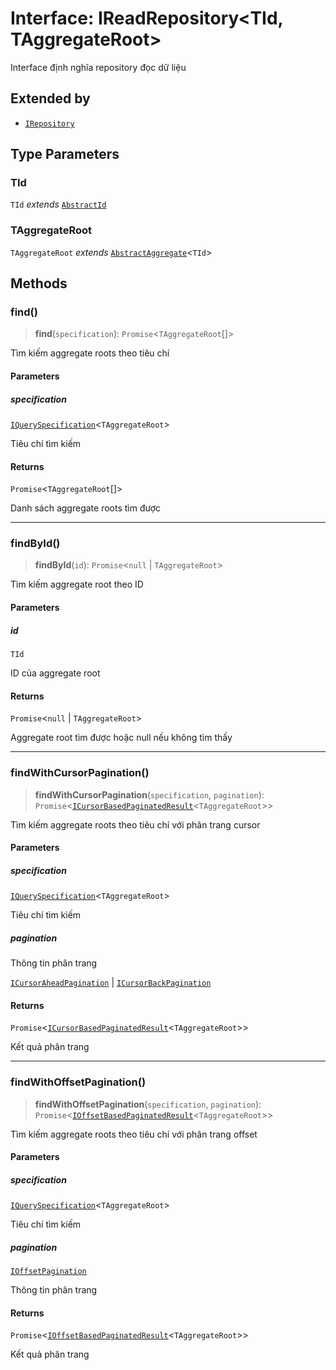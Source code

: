# Interface: IReadRepository\<TId, TAggregateRoot\>

Interface định nghĩa repository đọc dữ liệu

## Extended by

- [`IRepository`](/libraries/common-domain/Interface.IRepository.md)

## Type Parameters

### TId

`TId` *extends* [`AbstractId`](/libraries/common-domain/Class.AbstractId.md)

### TAggregateRoot

`TAggregateRoot` *extends* [`AbstractAggregate`](/libraries/common-domain/Class.AbstractAggregate.md)\<`TId`\>

## Methods

<a id="find"></a>

### find()

> **find**(`specification`): `Promise`\<`TAggregateRoot`[]\>

Tìm kiếm aggregate roots theo tiêu chí

#### Parameters

##### specification

[`IQuerySpecification`](/libraries/common-domain/Interface.IQuerySpecification.md)\<`TAggregateRoot`\>

Tiêu chí tìm kiếm

#### Returns

`Promise`\<`TAggregateRoot`[]\>

Danh sách aggregate roots tìm được

***

<a id="findbyid"></a>

### findById()

> **findById**(`id`): `Promise`\<`null` \| `TAggregateRoot`\>

Tìm kiếm aggregate root theo ID

#### Parameters

##### id

`TId`

ID của aggregate root

#### Returns

`Promise`\<`null` \| `TAggregateRoot`\>

Aggregate root tìm được hoặc null nếu không tìm thấy

***

<a id="findwithcursorpagination"></a>

### findWithCursorPagination()

> **findWithCursorPagination**(`specification`, `pagination`): `Promise`\<[`ICursorBasedPaginatedResult`](/libraries/common-domain/Interface.ICursorBasedPaginatedResult.md)\<`TAggregateRoot`\>\>

Tìm kiếm aggregate roots theo tiêu chí với phân trang cursor

#### Parameters

##### specification

[`IQuerySpecification`](/libraries/common-domain/Interface.IQuerySpecification.md)\<`TAggregateRoot`\>

Tiêu chí tìm kiếm

##### pagination

Thông tin phân trang

[`ICursorAheadPagination`](/libraries/common-domain/Interface.ICursorAheadPagination.md) | [`ICursorBackPagination`](/libraries/common-domain/Interface.ICursorBackPagination.md)

#### Returns

`Promise`\<[`ICursorBasedPaginatedResult`](/libraries/common-domain/Interface.ICursorBasedPaginatedResult.md)\<`TAggregateRoot`\>\>

Kết quả phân trang

***

<a id="findwithoffsetpagination"></a>

### findWithOffsetPagination()

> **findWithOffsetPagination**(`specification`, `pagination`): `Promise`\<[`IOffsetBasedPaginatedResult`](/libraries/common-domain/Interface.IOffsetBasedPaginatedResult.md)\<`TAggregateRoot`\>\>

Tìm kiếm aggregate roots theo tiêu chí với phân trang offset

#### Parameters

##### specification

[`IQuerySpecification`](/libraries/common-domain/Interface.IQuerySpecification.md)\<`TAggregateRoot`\>

Tiêu chí tìm kiếm

##### pagination

[`IOffsetPagination`](/libraries/common-domain/Interface.IOffsetPagination.md)

Thông tin phân trang

#### Returns

`Promise`\<[`IOffsetBasedPaginatedResult`](/libraries/common-domain/Interface.IOffsetBasedPaginatedResult.md)\<`TAggregateRoot`\>\>

Kết quả phân trang
